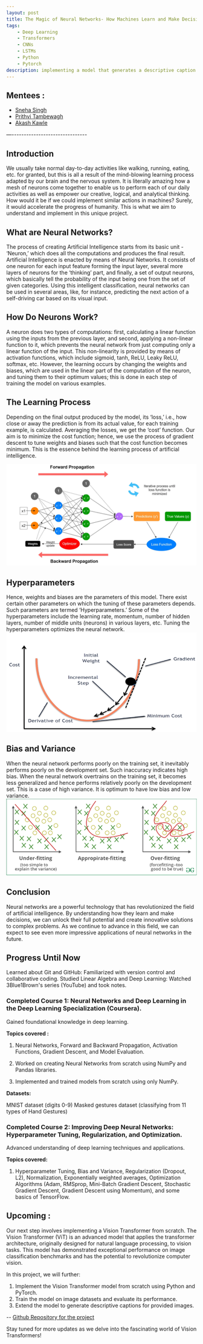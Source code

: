 ```yaml
---
layout: post
title: The Magic of Neural Networks- How Machines Learn and Make Decisions
tags: 
    - Deep Learning 
    - Transformers 
    - CNNs 
    - LSTMs 
    - Python 
    - Pytorch
description: implementing a model that generates a descriptive caption for an image provided
---
```


## Mentees  :
- [Sneha Singh](https://github.com/sneha31415)
- [Prithvi Tambewagh](https://github.com/rkt-1597)
- [Akash Kawle](https://github.com/shinymack)

—-------------------------------	

## Introduction
We usually take normal day-to-day activities like walking, running, eating, etc. for granted, but this is all a result of the mind-blowing learning process adapted by our brain and the nervous system. It is literally amazing how a mesh of neurons come together to enable us to perform each of our daily activities as well as empower our creative, logical, and analytical thinking. How would it be if we could implement similar actions in machines? Surely, it would accelerate the progress of humanity. This is what we aim to understand and implement in this unique project.


## What are Neural Networks?
The process of creating Artificial Intelligence starts from its basic unit - ‘Neuron,’ which does all the computations and produces the final result. Artificial Intelligence is enacted by means of Neural Networks. It consists of one neuron for each input feature forming the input layer, several more layers of neurons for the ‘thinking’ part, and finally, a set of output neurons, which basically tell the probability of the input being one from the set of given categories. Using this intelligent classification, neural networks can be used in several areas, like, for instance, predicting the next action of a self-driving car based on its visual input.

## How Do Neurons Work?
A neuron does two types of computations: first, calculating a linear function using the inputs from the previous layer, and second, applying a non-linear function to it, which prevents the neural network from just computing only a linear function of the input. This non-linearity is provided by means of activation functions, which include sigmoid, tanh, ReLU, Leaky ReLU, softmax, etc. However, the learning occurs by changing the weights and biases, which are used in the linear part of the computation of the neuron, and tuning them to their optimum values; this is done in each step of training the model on various examples.

## The Learning Process
Depending on the final output produced by the model, its ‘loss,’ i.e., how close or away the prediction is from its actual value, for each training example, is calculated. Averaging the losses, we get the ‘cost’ function. Our aim is to minimize the cost function; hence, we use the process of gradient descent to tune weights and biases such that the cost function becomes minimum. This is the essence behind the learning process of artificial intelligence.<br>

![NN](/assets/posts/vision-transformer-from-scratch/NN.png) 

## Hyperparameters
Hence, weights and biases are the parameters of this model. There exist certain other parameters on which the tuning of these parameters depends. Such parameters are termed ‘Hyperparameters.’ Some of the hyperparameters include the learning rate, momentum, number of hidden layers, number of middle units (neurons) in various layers, etc. Tuning the hyperparameters optimizes the neural network.<br>
![hyperparameters](/assets/posts/vision-transformer-from-scratch/img1.png) 

## Bias and Variance
When the neural network performs poorly on the training set, it inevitably performs poorly on the development set. Such inaccuracy indicates high bias. When the neural network overtrains on the training set, it becomes less generalized and hence performs relatively poorly on the development set. This is a case of high variance. It is optimum to have low bias and low variance.<br>
![bias_variance](/assets/posts/vision-transformer-from-scratch/img2.png) 

## Conclusion
Neural networks are a powerful technology that has revolutionized the field of artificial intelligence. By understanding how they learn and make decisions, we can unlock their full potential and create innovative solutions to complex problems. As we continue to advance in this field, we can expect to see even more impressive applications of neural networks in the future.

## Progress Until Now
Learned about Git and GitHub: Familiarized with version control and collaborative coding.
Studied Linear Algebra and Deep Learning: Watched 3Blue1Brown's series (YouTube) and took notes.
### Completed Course 1: Neural Networks and Deep Learning in the Deep Learning Specialization (Coursera).
Gained foundational knowledge in deep learning.

**Topics covered :**<br>
 1) Neural Networks, Forward and Backward Propagation, Activation Functions, Gradient Descent, and Model Evaluation.


2) Worked on creating Neural Networks from scratch using NumPy and Pandas libraries.
3) Implemented and trained models from scratch using only NumPy.

**Datasets:**

MNIST dataset (digits 0-9)
Masked gestures dataset (classifying from 11 types of Hand Gestures)

### Completed Course 2: Improving Deep Neural Networks: Hyperparameter Tuning, Regularization, and Optimization.
Advanced understanding of deep learning techniques and applications.

**Topics covered:** <br>
1) Hyperparameter Tuning, Bias and Variance, Regularization (Dropout, L2), Normalization, Exponentially weighted averages, Optimization Algorithms (Adam, RMSprop, Mini-Batch Gradient Descent, Stochastic Gradient Descent, Gradient Descent using Momentum), and some basics of TensorFlow.

## Upcoming : 
Our next step involves implementing a Vision Transformer from scratch. The Vision Transformer (ViT) is an advanced model that applies the transformer architecture, originally designed for natural language processing, to vision tasks. This model has demonstrated exceptional performance on image classification benchmarks and has the potential to revolutionize computer vision.

In this project, we will further:

1) Implement the Vision Transformer model from scratch using Python and PyTorch.<br>
2) Train the model on image datasets and evaluate its performance.<br>
3) Extend the model to generate descriptive captions for provided images.<br>

-- [Github Repository for the project](https://github.com/sneha31415/vision_transformers_from_scratch) 

Stay tuned for more updates as we delve into the fascinating world of Vision Transformers!


